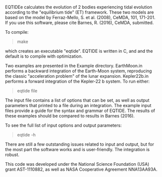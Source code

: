 EQTIDEe calculates the evolution of 2 bodies experiencing tidal
evolution according to the "equilibrium tide" (ET) framework. These two models are based on the model by Ferraz-Mello, S. et al. (2008), CeMDA, 101, 171-201. If you use this software, please cite Barnes, R. (2016), CeMDA, submitted.

To compile:

> make

which creates an executable "eqtide". EQTIDE is written in C, and and
the default is to compile with optimization.

Two examples are presented in the Example directory. EarthMoon.in
performs a backward integration of the Earth-Moon system, reproducing
the classic "acceleration problem" of the lunar
expansion. Kepler22b.in performs a forward integration of the
Kepler-22 b system. To run either:

> eqtide file

The input file contains a list of options that can be set, as well as
output parameters that printed to a file during an integration. The
example input files provide a guide for the syntax and grammar of
EQTIDE. The results of these examples should be compared to results in
Barnes (2016).

To see the full list of input options and output parameters:

> eqtide -h 

There are still a few outstanding issues related to input and output,
but for the most part the software works and is user-friendly. The
integration is robust.

This code was developed under the National Science Foundation (USA)
grant AST-1110882, as well as NASA Cooperative Agreement NNA13AA93A.


